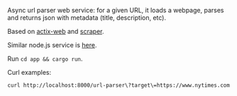 Async url parser web service: for a given URL, it loads a webpage, parses and returns json with metadata (title, description, etc).

Based on [actix-web](https://actix.rs/) and [scraper](https://docs.rs/scraper).

Similar node.js service is [here](https://github.com/serebrov/urlmeta-nodejs).

Run `cd app && cargo run`.

Curl examples:

```
curl http://localhost:8000/url-parser\?target\=https://www.nytimes.com
```
